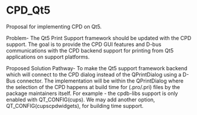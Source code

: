# CPD_Qt5
Proposal for implementing CPD on Qt5.

Problem- 
The Qt5 Print Support framework should be updated with the CPD support. The goal is to provide the CPD GUI features and D-bus communications with the CPD backend support for printing from Qt5 applications on support platforms.

Proposed Solution Pathway-
To make the Qt5 support framework backend which will connect to the CPD dialog instead of the QPrintDialog using a D-Bus connector.
The implementation will be within the QPrintDialog where the selection of the CPD happens at build time for (.pro/.pri) files by the package maintainers itself.
For example - the cpdb-libs support is only enabled with QT_CONFIG(cups).
We may add another option, QT_CONFIG(cupscpdwidgets), for building time support. 
